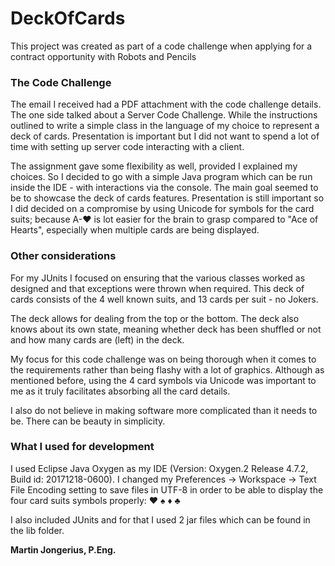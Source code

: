 # DeckOfCards
This project was created as part of a code challenge when applying for a contract opportunity with Robots and Pencils

### The Code Challenge
The email I received had a PDF attachment with the code challenge details.  The one side talked about a Server Code Challenge.  While the instructions outlined to write a simple class in the language of my choice to represent a deck of cards.  Presentation is important but I did not want to spend a lot of time with setting up server code interacting with a client. 

The assignment gave some flexibility as well, provided I explained my choices.  So I decided to go with a simple Java program which can be run inside the IDE - with interactions via the console.  The main goal seemed to be to showcase the deck of cards features.  Presentation is still important so I did decided on a compromise by using Unicode for symbols for the card suits; because A-♥ is lot easier for the brain to grasp compared to "Ace of Hearts", especially when multiple cards are being displayed.

### Other considerations
For my JUnits I focused on ensuring that the various classes worked as designed and that exceptions were thrown when required.  This deck of cards consists of the 4 well known suits, and 13 cards per suit - no Jokers.

The deck allows for dealing from the top or the bottom.  The deck also knows about its own state, meaning whether deck has been shuffled or not and how many cards are (left) in the deck.

My focus for this code challenge was on being thorough when it comes to the requirements rather than being flashy with a lot of graphics.  Although as mentioned before, using the 4 card symbols via Unicode was important to me as it truly facilitates absorbing all the card details.

I also do not believe in making software more complicated than it needs to be.  There can be beauty in simplicity.

### What I used for development
I used Eclipse Java Oxygen as my IDE (Version: Oxygen.2 Release 4.7.2, Build id: 20171218-0600).  I changed my Preferences -> Workspace -> Text File Encoding setting to save files in UTF-8 in order to be able to display the four card suits symbols properly: ♥ ♠ ♦ ♣ 

I also included JUnits and for that I used 2 jar files which can be found in the lib folder.



**Martin Jongerius, P.Eng.**